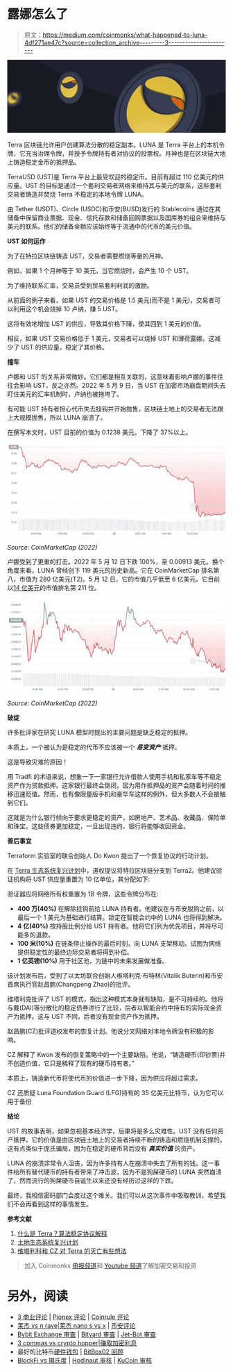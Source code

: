 # 露娜怎么了

> 原文：<https://medium.com/coinmonks/what-happened-to-luna-4df271ae47c?source=collection_archive---------3----------------------->

![](img/891b343e78e8deb698ec79569694a247.png)

Terra 区块链允许用户创建算法分散的稳定副本。LUNA 是 Terra 平台上的本机令牌，它充当治理令牌，并授予令牌持有者对协议的投票权。月神也是在区块链大地上铸造稳定金币的抵押品。

TerraUSD (UST)是 Terra 平台上最受欢迎的稳定币。目前有超过 110 亿美元的供应量。UST 的目标是通过一个套利交易者网络来维持其与美元的联系，这些套利交易者铸造并焚烧 Terra 不稳定的本地令牌 LUNA。

由 Tether (USDT)、Circle (USDC)和币安(BUSD)发行的 Stablecoins 通过在其储备中保留商业票据、现金、信托存款和储备回购票据以及国库券的组合来维持与美元的联系。他们的储备金额应该始终等于流通中的代币的美元价值。

**UST 如何运作**

为了在特拉区块链铸造 UST，交易者需要燃烧等量的月神。

例如，如果 1 个月神等于 10 美元，当它燃烧时，会产生 10 个 UST。

为了维持联系汇率，交易员受到贸易套利利润的激励。

从前面的例子来看，如果 UST 的交易价格是 1.5 美元(而不是 1 美元)，交易者可以利用这个机会烧掉 10 卢纳，赚 5 UST。

这将有效地增加 UST 的供应，导致其价格下降，使其回到 1 美元的价值。

相反，如果 UST 交易价格低于 1 美元，交易者可以烧掉 UST 和薄荷露娜。这减少了 UST 的供应量，稳定了其价格。

**撞车**

卢娜和 UST 的关系非常微妙。它们都是相互关联的，这意味着影响卢娜的事件往往会影响 UST，反之亦然。2022 年 5 月 9 日，当 UST 在加密市场崩盘期间失去盯住美元的汇率机制时，卢纳也被拖垮了。

有可能 UST 持有者担心代币失去挂钩并开始抛售，区块链土地上的交易者无法跟上大规模抛售，所以 LUNA 崩溃了。

在撰写本文时，UST 目前的价值为 0.1238 美元。下降了 37%以上。

![](img/211755ba0ea62bca43cbc26efe2a3626.png)

*Source: CoinMarketCap (2022)*

卢娜受到了更重的打击。2022 年 5 月 12 日下跌 100%，至 0.00913 美元。换个角度来看，LUNA 曾经创下 119 美元的历史新高。它在 CoinMarketCap 排名第八，市值为 280 亿美元(T2)。5 月 12 日，它的市值几乎低至 6 亿美元。它目前以[14 亿美元](https://coinmarketcap.com/currencies/terra-luna/historical-data/)的市值排名第 211 位。

![](img/f4185fc026ece05c8232cf0bb9e33432.png)

*Source: CoinMarketCap (2022)*

**破绽**

许多批评家在研究 LUNA 模型时提出的主要问题是缺乏稳定的抵押。

本质上，一个被认为是稳定的代币不应该被一个 ***易变资产*** 抵押。

这是导致灾难的原因！

用 Tradfi 的术语来说，想象一下一家银行允许借款人使用手机和私家车等不稳定资产作为贷款抵押。这家银行最终会倒闭，因为用作抵押品的资产会随着时间的推移迅速贬值。然而，也有像限量版手机和豪华车这样的例外，但大多数人不会接触到它们。

这就是为什么银行倾向于要求更稳定的资产，如房地产、艺术品、收藏品、保险单和珠宝。这些债券更加稳定，一旦出现违约，银行将能够收回资金。

**善后事宜**

Terraform 实验室的联合创始人 Do Kwon 提出了一个恢复协议的行动计划。

在 [Terra 生态系统复兴计划](https://agora.terra.money/t/terra-ecosystem-revival-plan/8701)中，道权提议将特拉区块链分支到 Terra2。他建议验证机构将 UST 供应量重置为 10 亿单位，其分配如下:

验证器应将网络所有权重置为 1B 令牌，这些令牌分布在:

*   **400 万(40%)** 在解除挂钩前给 LUNA 持有者。他建议在与币安脱钩之前，以最后一个 1 美元为基础进行结算。锁定在智能合约中的 LUNA 也将得到解决。
*   **4 亿(40%)** 按持股比例分给 UST 持有者。他将它们列为优先项目，并将尽可能多的退款。
*   **100 米(10%)** 在链条停止操作的最后时刻，向 LUNA 支架移动。试图为网络提供稳定性的最终边际交易者将得到补偿。
*   **1 亿英镑(10%)** 用于社区池，为链中的未来发展做准备。

该计划发布后，受到了以太坊联合创始人维塔利克·布特林(Vitalik Buterin)和币安首席执行官赵昌鹏(Changpeng Zhao)的批评。

维塔利克批评了 UST 的模式，指出这种模式本身就有缺陷，是不可持续的。他将与戴(DAI)等分散化的稳定债券进行了比较，后者以智能合约中持有的实际现金资产为抵押。这与 UST 不同，后者没有现金资产作为抵押。

赵昌鹏(CZ)批评道权发布的恢复计划。他说分叉网络对本地令牌没有积极的影响。

CZ 解释了 Kwon 发布的恢复策略中的一个主要缺陷。他说，“铸造硬币(印钞票)并不创造价值，它只是稀释了现有的硬币持有者。”

本质上，铸造新代币将使代币的价值进一步下降，因为供应将超过需求。

CZ 还质疑 Luna Foundation Guard (LFG)持有的 35 亿美元比特币，认为它可以用于备份

**结论**

UST 的故事表明，如果忽视基本经济学，后果将是多么灾难性。UST 没有任何资产抵押，它的价值是由区块链土地上的交易者持续不断的铸造和燃烧机制支撑的。这有点类似于庞氏骗局，因为在稳定的硬币背后没有 ***真实价值*** 的资产。

LUNA 的崩溃非常令人沮丧，因为许多持有人在崩溃中失去了所有的钱。这一事件给所有替代硬币的持有者带来了冲击波，因为不是狗屎硬币的 LUNA 突然崩溃了，然而流行的狗屎硬币自诞生以来还没有经历过这样的下跌。

最终，我相信密码部门会度过这个难关。我们可以从这次事件中吸取教训，希望我们不会再看到这样的事情发生。

**参考文献**

1.  [什么是 Terra？算法稳定协议解释](https://decrypt.co/resources/what-is-terra-algorithmic-stablecoin-protocol-explained)
2.  [土地生态系统复兴计划](https://agora.terra.money/t/terra-ecosystem-revival-plan/8701)
3.  [维塔利科和 CZ 对 Terra 的灭亡有些想法](https://decrypt.co/100461/vitalik-and-cz-have-some-thoughts-on-terras-demise)

> 加入 Coinmonks [电报频道](https://t.me/coincodecap)和 [Youtube 频道](https://www.youtube.com/c/coinmonks/videos)了解加密交易和投资

# 另外，阅读

*   [3 商业评论](/coinmonks/3commas-review-an-excellent-crypto-trading-bot-2020-1313a58bec92) | [Pionex 评论](https://coincodecap.com/pionex-review-exchange-with-crypto-trading-bot) | [Coinrule 评论](/coinmonks/coinrule-review-2021-a-beginner-friendly-crypto-trading-bot-daf0504848ba)
*   [莱杰 vs n rave](/coinmonks/ledger-vs-ngrave-zero-7e40f0c1d694)|[莱杰 nano s vs x](/coinmonks/ledger-nano-s-vs-x-battery-hardware-price-storage-59a6663fe3b0) | [币安评论](/coinmonks/binance-review-ee10d3bf3b6e)
*   [Bybit Exchange 审查](/coinmonks/bybit-exchange-review-dbd570019b71) | [Bityard 审查](https://coincodecap.com/bityard-reivew) | [Jet-Bot 审查](https://coincodecap.com/jet-bot-review)
*   [3 commas vs crypto hopper](/coinmonks/3commas-vs-pionex-vs-cryptohopper-best-crypto-bot-6a98d2baa203)|[赚取加密利息](/coinmonks/earn-crypto-interest-b10b810fdda3)
*   最好的比特币[硬件钱包](/coinmonks/hardware-wallets-dfa1211730c6) | [BitBox02 回顾](/coinmonks/bitbox02-review-your-swiss-bitcoin-hardware-wallet-c36c88fff29)
*   [BlockFi vs 摄氏度](/coinmonks/blockfi-vs-celsius-vs-hodlnaut-8a1cc8c26630) | [Hodlnaut 审核](/coinmonks/hodlnaut-review-best-way-to-hodl-is-to-earn-interest-on-your-bitcoin-6658a8c19edf) | [KuCoin 审核](https://coincodecap.com/kucoin-review)